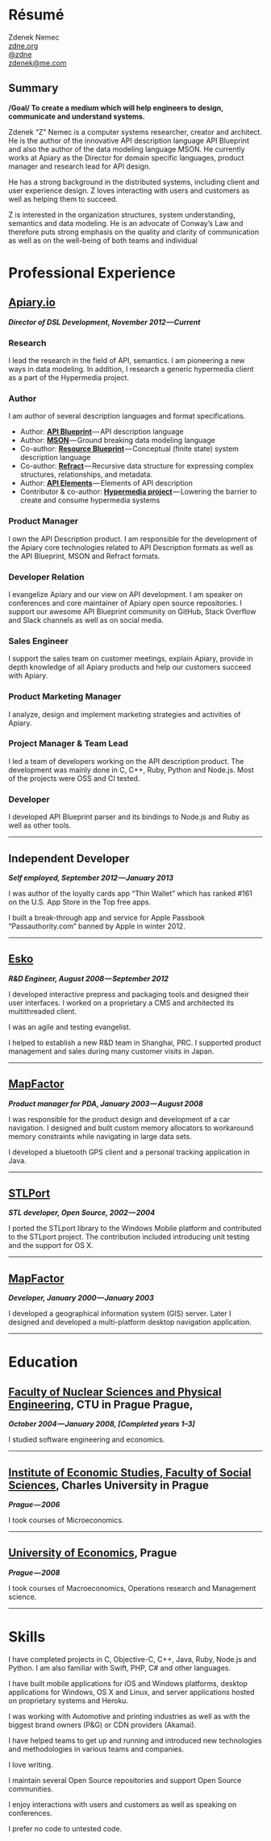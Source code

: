 # Résumé
Zdenek Nemec<br>
[zdne.org](http://zdne.org)<br>
[@zdne](https://twitter.com/zdne)<br>
[zdenek@me.com](mailto:zdenek@me.com)<br>

## Summary

**/Goal/ To create a medium which will help engineers to design, communicate and understand systems.**

Zdenek “Z” Nemec is a computer systems researcher, creator and architect. He is the author of the innovative API description language API Blueprint and also the author of the data modeling language MSON. He currently works at Apiary as the Director for domain specific languages, product manager and research lead for API design.

He has a strong background in the distributed systems, including client and user experience design. Z loves interacting with users and customers as well as helping them to succeed.

Z is interested in the organization structures, system understanding, semantics and data modeling. He is an advocate of Conway’s Law and therefore puts strong emphasis on the quality and clarity of communication as well as on the well-being of both teams and individual

# Professional Experience

## [Apiary.io][]
_**Director of DSL Development, November 2012 — Current**_

[Apiary.io]: https://apiary.io

### Research

I lead the research in the field of API, semantics. I am pioneering a new ways in data modeling. In addition, I research a generic hypermedia client as a part of the Hypermedia project.

### Author

I am author of several description languages and format specifications.

- Author: **[API Blueprint][]** — API description language
- Author: **[MSON][]** — Ground breaking data modeling language
- Co-author: **[Resource Blueprint][]** — Conceptual (finite state) system description language
- Co-author: **[Refract][]** — Recursive data structure for expressing complex structures, relationships, and metadata.
- Author: **[API Elements][]** — Elements of API description
- Contributor & co-author: **[Hypermedia project][]** — Lowering the barrier to create and consume hypermedia systems

[API Blueprint]: https://apiblueprint.org
[MSON]: https://github.com/apiaryio/mson
[Resource Blueprint]: https://github.com/resource-blueprint/resource-blueprint
[Refract]: https://github.com/refractproject/refract-spec
[API Elements]: http://api-elements.readthedocs.org/en/latest/
[Hypermedia project]: https://github.com/the-hypermedia-project/

### Product Manager

I own the API Description product. I am responsible for the development of the Apiary core technologies related to API Description formats as well as the API Blueprint, MSON and Refract formats.

### Developer Relation

I evangelize Apiary and our view on API development. I am speaker on conferences and core maintainer of Apiary open source repositories. I support our awesome API Blueprint community on GitHub, Stack Overflow and Slack channels as well as on social media.

### Sales Engineer

I support the sales team on customer meetings, explain Apiary, provide in depth knowledge of all Apiary products and help our customers succeed with Apiary.

### Product Marketing Manager

I analyze, design and implement marketing strategies and activities of Apiary. 

### Project Manager & Team Lead

I led a team of developers working on the API description product. The development was mainly done in C, C++, Ruby, Python and Node.js. Most of the projects were OSS and CI tested.

### Developer

I developed API Blueprint parser and its bindings to Node.js and Ruby as well as other tools.

---

## Independent Developer
_**Self employed, September 2012 — January 2013**_

I was author of the loyalty cards app “Thin Wallet” which has ranked #161 on the U.S. App Store in the Top free apps.

I built a break-through app and service for Apple Passbook “Passauthority.com” banned by Apple in winter 2012.

---

## [Esko][]
_**R&D Engineer, August 2008 — September 2012**_

I developed interactive prepress and packaging tools and designed their user interfaces. I worked on a proprietary a CMS and architected its multithreaded client.

I was an agile and testing evangelist.

I helped to establish a new R&D team in Shanghai, PRC. I supported product management and sales during many customer visits in Japan.

[Esko]: https://www.esko.com

---

## [MapFactor][]
_**Product manager for PDA, January 2003 — August 2008**_

I was responsible for the product design and development of a car navigation. I designed and built custom memory allocators to workaround memory constraints while navigating in large data sets.

I developed a bluetooth GPS client and a personal tracking application in Java.

[MapFactor]: https://www.mapfactor.com/en/

---

## [STLPort][]
_**STL developer, Open Source, 2002 — 2004**_

I ported the STLport library to the Windows Mobile platform and contributed to the STLport project. The contribution included introducing unit testing and the support for OS X.

[STLPort]: http://www.stlport.org

---

## [MapFactor][]
_**Developer, January 2000 — January 2003**_

I developed a geographical information system (GIS) server. Later I designed and developed a multi-platform desktop navigation application.

---

# Education

## [Faculty of Nuclear Sciences and Physical Engineering][fjfi], CTU in Prague Prague,
_**October 2004 — January 2008, [Completed years 1–3]**_

I studied software engineering and economics.

[fjfi]: https://www.fjfi.cvut.cz/en/

---

## [Institute of Economic Studies, Faculty of  Social Sciences][ies], Charles University in Prague
_**Prague — 2006**_

I took courses of Microeconomics.

[ies]: http://ies.fsv.cuni.cz/content/tree/index/lang/en

---

## [University of Economics][vse], Prague
_**Prague — 2008**_

I took courses of Macroeconomics, Operations research and Management science.

[vse]: http://www.vse.cz/english/

---

# Skills

I have completed projects in C, Objective-C, C++, Java, Ruby, Node.js and Python. I am also familiar with Swift, PHP, C# and other languages.

I have built mobile applications for iOS and Windows platforms, desktop applications for Windows, OS X and Linux, and server applications hosted on proprietary systems and Heroku. 

I was working with Automotive and printing industries as well as with the biggest brand owners (P&G) or CDN providers (Akamai). 

I have helped teams to get up and running and introduced new technologies and methodologies in various teams and companies.

I love writing.

I maintain several Open Source repositories and support Open Source communities.

I enjoy interactions with users and customers as well as speaking on conferences.

I prefer no code to untested code.
